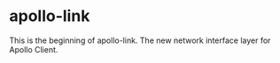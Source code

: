 # apollo-link
This is the beginning of apollo-link. The new network interface layer for Apollo Client.
